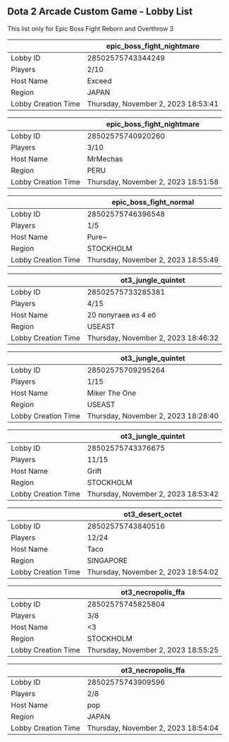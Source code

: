 ## Dota 2 Arcade Custom Game - Lobby List

This list only for Epic Boss Fight Reborn and Overthrow 3

|  | epic_boss_fight_nightmare |
| ------ | ------ |
| Lobby ID | 28502575743344249 |
| Players | 2/10 |
| Host Name | Exceed |
| Region | JAPAN |
| Lobby Creation Time | Thursday, November 2, 2023 18:53:41 |


|  | epic_boss_fight_nightmare |
| ------ | ------ |
| Lobby ID | 28502575740920260 |
| Players | 3/10 |
| Host Name | MrMechas |
| Region | PERU |
| Lobby Creation Time | Thursday, November 2, 2023 18:51:58 |


|  | epic_boss_fight_normal |
| ------ | ------ |
| Lobby ID | 28502575746396548 |
| Players | 1/5 |
| Host Name | Pure~ |
| Region | STOCKHOLM |
| Lobby Creation Time | Thursday, November 2, 2023 18:55:49 |


|  | ot3_jungle_quintet |
| ------ | ------ |
| Lobby ID | 28502575733285381 |
| Players | 4/15 |
| Host Name | 20 попугаев из 4 еб |
| Region | USEAST |
| Lobby Creation Time | Thursday, November 2, 2023 18:46:32 |


|  | ot3_jungle_quintet |
| ------ | ------ |
| Lobby ID | 28502575709295264 |
| Players | 1/15 |
| Host Name | Miker The One |
| Region | USEAST |
| Lobby Creation Time | Thursday, November 2, 2023 18:28:40 |


|  | ot3_jungle_quintet |
| ------ | ------ |
| Lobby ID | 28502575743376675 |
| Players | 11/15 |
| Host Name | Grift |
| Region | STOCKHOLM |
| Lobby Creation Time | Thursday, November 2, 2023 18:53:42 |


|  | ot3_desert_octet |
| ------ | ------ |
| Lobby ID | 28502575743840516 |
| Players | 12/24 |
| Host Name | Taco |
| Region | SINGAPORE |
| Lobby Creation Time | Thursday, November 2, 2023 18:54:02 |


|  | ot3_necropolis_ffa |
| ------ | ------ |
| Lobby ID | 28502575745825804 |
| Players | 3/8 |
| Host Name | <3 |
| Region | STOCKHOLM |
| Lobby Creation Time | Thursday, November 2, 2023 18:55:25 |


|  | ot3_necropolis_ffa |
| ------ | ------ |
| Lobby ID | 28502575743909596 |
| Players | 2/8 |
| Host Name | pop |
| Region | JAPAN |
| Lobby Creation Time | Thursday, November 2, 2023 18:54:04 |


